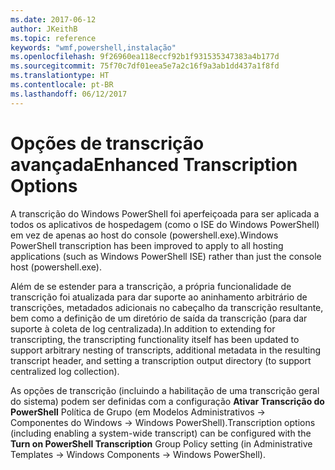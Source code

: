 ```yaml
---
ms.date: 2017-06-12
author: JKeithB
ms.topic: reference
keywords: "wmf,powershell,instalação"
ms.openlocfilehash: 9f26960ea118eccf92b1f931535347383a4b177d
ms.sourcegitcommit: 75f70c7df01eea5e7a2c16f9a3ab1dd437a1f8fd
ms.translationtype: HT
ms.contentlocale: pt-BR
ms.lasthandoff: 06/12/2017
---
```

# <a name="enhanced-transcription-options"></a><span data-ttu-id="0fca9-102">Opções de transcrição avançada</span><span class="sxs-lookup"><span data-stu-id="0fca9-102">Enhanced Transcription Options</span></span>

<span data-ttu-id="0fca9-103">A transcrição do Windows PowerShell foi aperfeiçoada para ser aplicada a todos os aplicativos de hospedagem (como o ISE do Windows PowerShell) em vez de apenas ao host do console (powershell.exe).</span><span class="sxs-lookup"><span data-stu-id="0fca9-103">Windows PowerShell transcription has been improved to apply to all hosting applications (such as Windows PowerShell ISE) rather than just the console host (powershell.exe).</span></span>

<span data-ttu-id="0fca9-104">Além de se estender para a transcrição, a própria funcionalidade de transcrição foi atualizada para dar suporte ao aninhamento arbitrário de transcrições, metadados adicionais no cabeçalho da transcrição resultante, bem como a definição de um diretório de saída da transcrição (para dar suporte à coleta de log centralizada).</span><span class="sxs-lookup"><span data-stu-id="0fca9-104">In addition to extending for transcripting, the transcripting functionality itself has been updated to support arbitrary nesting of transcripts, additional metadata in the resulting transcript header, and setting a transcription output directory (to support centralized log collection).</span></span>

<span data-ttu-id="0fca9-105">As opções de transcrição (incluindo a habilitação de uma transcrição geral do sistema) podem ser definidas com a configuração **Ativar Transcrição do PowerShell** Política de Grupo (em Modelos Administrativos -> Componentes do Windows -> Windows PowerShell).</span><span class="sxs-lookup"><span data-stu-id="0fca9-105">Transcription options (including enabling a system-wide transcript) can be configured with the **Turn on PowerShell Transcription** Group Policy setting (in Administrative Templates -> Windows Components -> Windows PowerShell).</span></span>

